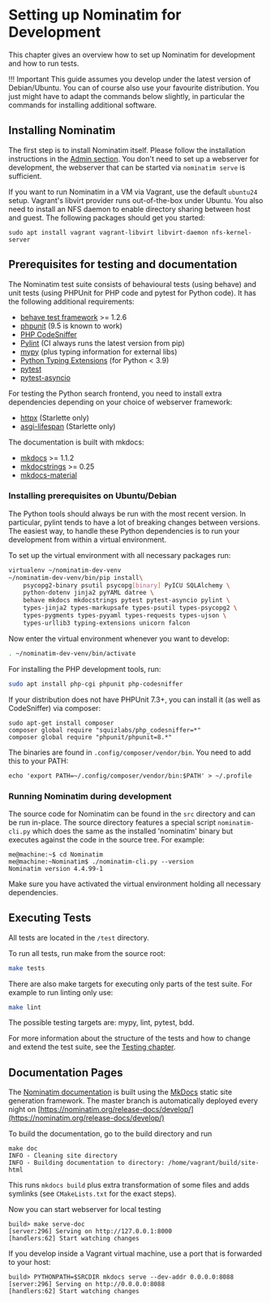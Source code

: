 # Setting up Nominatim for Development

This chapter gives an overview how to set up Nominatim for development
and how to run tests.

!!! Important
    This guide assumes you develop under the latest version of Debian/Ubuntu.
    You can of course also use your favourite distribution. You just might have
    to adapt the commands below slightly, in particular the commands for
    installing additional software.

## Installing Nominatim

The first step is to install Nominatim itself. Please follow the installation
instructions in the [Admin section](../admin/Installation.md). You don't need
to set up a webserver for development, the webserver that can be started
via `nominatim serve` is sufficient.

If you want to run Nominatim in a VM via Vagrant, use the default `ubuntu24` setup.
Vagrant's libvirt provider runs out-of-the-box under Ubuntu. You also need to
install an NFS daemon to enable directory sharing between host and guest. The
following packages should get you started:

    sudo apt install vagrant vagrant-libvirt libvirt-daemon nfs-kernel-server

## Prerequisites for testing and documentation

The Nominatim test suite consists of behavioural tests (using behave) and
unit tests (using PHPUnit for PHP code and pytest for Python code).
It has the following additional requirements:

* [behave test framework](https://behave.readthedocs.io) >= 1.2.6
* [phpunit](https://phpunit.de) (9.5 is known to work)
* [PHP CodeSniffer](https://github.com/squizlabs/PHP_CodeSniffer)
* [Pylint](https://pylint.org/) (CI always runs the latest version from pip)
* [mypy](http://mypy-lang.org/) (plus typing information for external libs)
* [Python Typing Extensions](https://github.com/python/typing_extensions) (for Python < 3.9)
* [pytest](https://pytest.org)
* [pytest-asyncio](https://pytest-asyncio.readthedocs.io)

For testing the Python search frontend, you need to install extra dependencies
depending on your choice of webserver framework:

* [httpx](https://www.python-httpx.org/) (Starlette only)
* [asgi-lifespan](https://github.com/florimondmanca/asgi-lifespan) (Starlette only)

The documentation is built with mkdocs:

* [mkdocs](https://www.mkdocs.org/) >= 1.1.2
* [mkdocstrings](https://mkdocstrings.github.io/) >= 0.25
* [mkdocs-material](https://squidfunk.github.io/mkdocs-material/)

### Installing prerequisites on Ubuntu/Debian

The Python tools should always be run with the most recent version.
In particular, pylint tends to have a lot of breaking changes between versions.
The easiest way, to handle these Python dependencies is to run your
development from within a virtual environment.

To set up the virtual environment with all necessary packages run:

```sh
virtualenv ~/nominatim-dev-venv
~/nominatim-dev-venv/bin/pip install\
    psycopg2-binary psutil psycopg[binary] PyICU SQLAlchemy \
    python-dotenv jinja2 pyYAML datree \
    behave mkdocs mkdocstrings pytest pytest-asyncio pylint \
    types-jinja2 types-markupsafe types-psutil types-psycopg2 \
    types-pygments types-pyyaml types-requests types-ujson \
    types-urllib3 typing-extensions unicorn falcon
```

Now enter the virtual environment whenever you want to develop:

```sh
. ~/nominatim-dev-venv/bin/activate
```

For installing the PHP development tools, run:

```sh
sudo apt install php-cgi phpunit php-codesniffer
```

If your distribution does not have PHPUnit 7.3+, you can install it (as well
as CodeSniffer) via composer:

```
sudo apt-get install composer
composer global require "squizlabs/php_codesniffer=*"
composer global require "phpunit/phpunit=8.*"
```

The binaries are found in `.config/composer/vendor/bin`. You need to add this
to your PATH:

```
echo 'export PATH=~/.config/composer/vendor/bin:$PATH' > ~/.profile
```

### Running Nominatim during development

The source code for Nominatim can be found in the `src` directory and can
be run in-place. The source directory features a special script
`nominatim-cli.py` which does the same as the installed 'nominatim' binary
but executes against the code in the source tree. For example:

```
me@machine:~$ cd Nominatim
me@machine:~Nominatim$ ./nominatim-cli.py --version
Nominatim version 4.4.99-1
```

Make sure you have activated the virtual environment holding all
necessary dependencies.

## Executing Tests

All tests are located in the `/test` directory.

To run all tests, run make from the source root:

```sh
make tests
```

There are also make targets for executing only parts of the test suite.
For example to run linting only use:

```sh
make lint
```

The possible testing targets are: mypy, lint, pytest, bdd.

For more information about the structure of the tests and how to change and
extend the test suite, see the [Testing chapter](Testing.md).

## Documentation Pages

The [Nominatim documentation](https://nominatim.org/release-docs/develop/) is
built using the [MkDocs](https://www.mkdocs.org/) static site generation
framework. The master branch is automatically deployed every night on
[https://nominatim.org/release-docs/develop/](https://nominatim.org/release-docs/develop/)

To build the documentation, go to the build directory and run

```
make doc
INFO - Cleaning site directory
INFO - Building documentation to directory: /home/vagrant/build/site-html
```

This runs `mkdocs build` plus extra transformation of some files and adds
symlinks (see `CMakeLists.txt` for the exact steps).

Now you can start webserver for local testing

```
build> make serve-doc
[server:296] Serving on http://127.0.0.1:8000
[handlers:62] Start watching changes
```

If you develop inside a Vagrant virtual machine, use a port that is forwarded
to your host:

```
build> PYTHONPATH=$SRCDIR mkdocs serve --dev-addr 0.0.0.0:8088
[server:296] Serving on http://0.0.0.0:8088
[handlers:62] Start watching changes
```
